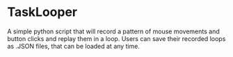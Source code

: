 # TaskLooper
A simple python script that will record a pattern of mouse movements and button clicks and replay them in a loop. 
Users can save their recorded loops as .JSON files, that can be loaded at any time. 
